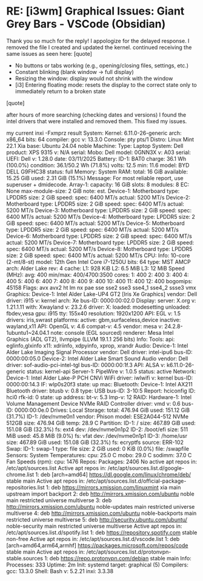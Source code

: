 # RE: [i3wm] Graphical Issues: Giant Grey Bars - VSCode (Obsidian)

Thank you so much for the reply! I appologize for the delayed response.
I removed the file I created and updated the kernel. continued receiving the same issues as seen here:
[quote]

- No buttons or tabs working (e.g., opening/closing files, settings, etc.)
- Constant blinking (blank window → full display)
- Resizing the window: display would not shrink with the window
- [i3] Entering floating mode: resets the display to the correct state only to immediately return to a broken state

[quote]

after hours of more searching (checking dates and versions) I found the intel drivers that were installed and removed them. This fixed my issues.

my current inxi -Fxmprz result
System:
  Kernel: 6.11.0-26-generic arch: x86_64 bits: 64 compiler: gcc v: 13.3.0
  Console: pty pts/1 Distro: Linux Mint 22.1 Xia base: Ubuntu 24.04 noble
Machine:
  Type: Laptop System: Dell product: XPS 9315 v: N/A serial: <superuser required>
  Mobo: Dell model: 0GNN3X v: A03 serial: <superuser required> UEFI: Dell v: 1.28.0
    date: 03/11/2025
Battery:
  ID-1: BAT0 charge: 36.1 Wh (100.0%) condition: 36.1/50.2 Wh (71.8%) volts: 12.5 min: 11.6
    model: BYD DELL G9FHC38 status: full
Memory:
  System RAM: total: 16 GiB available: 15.25 GiB used: 2.31 GiB (15.1%)
  Message: For most reliable report, use superuser + dmidecode.
  Array-1: capacity: 16 GiB slots: 8 modules: 8 EC: None max-module-size: 2 GiB note: est.
  Device-1: Motherboard type: LPDDR5 size: 2 GiB speed: spec: 6400 MT/s actual: 5200 MT/s
  Device-2: Motherboard type: LPDDR5 size: 2 GiB speed: spec: 6400 MT/s actual: 5200 MT/s
  Device-3: Motherboard type: LPDDR5 size: 2 GiB speed: spec: 6400 MT/s actual: 5200 MT/s
  Device-4: Motherboard type: LPDDR5 size: 2 GiB speed: spec: 6400 MT/s actual: 5200 MT/s
  Device-5: Motherboard type: LPDDR5 size: 2 GiB speed: spec: 6400 MT/s actual: 5200 MT/s
  Device-6: Motherboard type: LPDDR5 size: 2 GiB speed: spec: 6400 MT/s actual: 5200 MT/s
  Device-7: Motherboard type: LPDDR5 size: 2 GiB speed: spec: 6400 MT/s actual: 5200 MT/s
  Device-8: Motherboard type: LPDDR5 size: 2 GiB speed: spec: 6400 MT/s actual: 5200 MT/s
CPU:
  Info: 10-core (2-mt/8-st) model: 12th Gen Intel Core i7-1250U bits: 64 type: MST AMCP
    arch: Alder Lake rev: 4 cache: L1: 928 KiB L2: 6.5 MiB L3: 12 MiB
  Speed (MHz): avg: 400 min/max: 400/4700:3500 cores: 1: 400 2: 400 3: 400 4: 400 5: 400 6: 400
    7: 400 8: 400 9: 400 10: 400 11: 400 12: 400 bogomips: 45158
  Flags: avx avx2 ht lm nx pae sse sse2 sse3 sse4_1 sse4_2 ssse3 vmx
Graphics:
  Device-1: Intel Alder Lake-UP4 GT2 [Iris Xe Graphics] vendor: Dell driver: i915 v: kernel
    arch: Xe bus-ID: 0000:00:02.0
  Display: server: X.org v: 1.21.1.11 with: Xwayland v: 23.2.6 driver: X: loaded: modesetting
    unloaded: fbdev,vesa gpu: i915 tty: 155x40 resolution: 1920x1200
  API: EGL v: 1.5 drivers: iris,swrast platforms: active: gbm,surfaceless,device
    inactive: wayland,x11
  API: OpenGL v: 4.6 compat-v: 4.5 vendor: mesa v: 24.2.8-1ubuntu1~24.04.1
    note: console (EGL sourced) renderer: Mesa Intel Graphics (ADL GT2), llvmpipe (LLVM 19.1.1 256
    bits)
  Info: Tools: api: eglinfo,glxinfo x11: xdriinfo, xdpyinfo, xprop, xrandr
Audio:
  Device-1: Intel Alder Lake Imaging Signal Processor vendor: Dell driver: intel-ipu6
    bus-ID: 0000:00:05.0
  Device-2: Intel Alder Lake Smart Sound Audio vendor: Dell driver: sof-audio-pci-intel-tgl
    bus-ID: 0000:00:1f.3
  API: ALSA v: k6.11.0-26-generic status: kernel-api
  Server-1: PipeWire v: 1.0.5 status: active
Network:
  Device-1: Intel Alder Lake-P PCH CNVi WiFi driver: iwlwifi v: kernel bus-ID: 0000:00:14.3
  IF: wlp0s20f3 state: up mac: <filter>
Bluetooth:
  Device-1: Intel AX211 Bluetooth driver: btusb v: 0.8 type: USB bus-ID: 3-10:5
  Report: hciconfig ID: hci0 rfk-id: 0 state: up address: <filter> bt-v: 5.3 lmp-v: 12
RAID:
  Hardware-1: Intel Volume Management Device NVMe RAID Controller driver: vmd v: 0.6
    bus-ID: 0000:00:0e.0
Drives:
  Local Storage: total: 476.94 GiB used: 151.12 GiB (31.7%)
  ID-1: /dev/nvme0n1 vendor: Phison model: ESE2A044-512 NVMe 512GB size: 476.94 GiB temp: 28.9 C
Partition:
  ID-1: / size: 467.89 GiB used: 151.08 GiB (32.3%) fs: ext4 dev: /dev/nvme0n1p2
  ID-2: /boot/efi size: 511 MiB used: 45.8 MiB (9.0%) fs: vfat dev: /dev/nvme0n1p1
  ID-3: /home/usr size: 467.89 GiB used: 151.08 GiB (32.3%) fs: ecryptfs source: ERR-102
Swap:
  ID-1: swap-1 type: file size: 2 GiB used: 0 KiB (0.0%) file: /swapfile
Sensors:
  System Temperatures: cpu: 25.0 C mobo: 29.0 C sodimm: 37.0 C
  Fan Speeds (rpm): cpu: 1476
Repos:
  Packages: 2406
  No active apt repos in: /etc/apt/sources.list
  Active apt repos in: /etc/apt/sources.list.d/google-chrome.list
    1: deb [arch=amd64] https://dl.google.com/linux/chrome/deb/ stable main
  Active apt repos in: /etc/apt/sources.list.d/official-package-repositories.list
    1: deb https://mirrors.xmission.com/linuxmint xia main upstream import backport
    2: deb http://mirrors.xmission.com/ubuntu noble main restricted universe multiverse
    3: deb http://mirrors.xmission.com/ubuntu noble-updates main restricted universe multiverse
    4: deb http://mirrors.xmission.com/ubuntu noble-backports main restricted universe multiverse
    5: deb http://security.ubuntu.com/ubuntu/ noble-security main restricted universe multiverse
  Active apt repos in: /etc/apt/sources.list.d/spotify.list
    1: deb https://repository.spotify.com stable non-free
  Active apt repos in: /etc/apt/sources.list.d/vscode.list
    1: deb [arch=amd64,arm64,armhf] https://packages.microsoft.com/repos/code stable main
  Active apt repos in: /etc/apt/sources.list.d/protonvpn-stable.sources
    1: deb https://repo.protonvpn.com/debian stable main
Info:
  Processes: 333 Uptime: 2m Init: systemd target: graphical (5)
  Compilers: gcc: 13.3.0 Shell: Bash v: 5.2.21 inxi: 3.3.38

